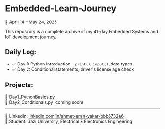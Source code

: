 # Embedded-Learn-Journey

📅 April 14 – May 24, 2025

This repository is a complete archive of my 41-day Embedded Systems and IoT development journey.

## Daily Log:
- ✅ Day 1: Python Introduction – `print()`, `input()`, data types  
- ✅ Day 2: Conditional statements, driver's license age check

## Projects:
📂 Day1_PythonBasics.py  
📂 Day2_Conditionals.py (coming soon)

---

🔗 LinkedIn: [linkedin.com/in/ahmet-emin-yakar-bbb6732a6](https://www.linkedin.com/in/ahmet-emin-yakar-bbb6732a6)  
🧠 Student: Gazi University, Electrical & Electronics Engineering

